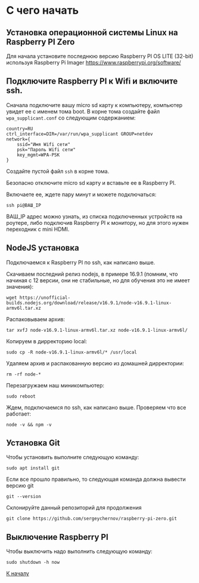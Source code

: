 # С чего начать

## Установка операционной системы Linux на Raspberry PI Zero

Для начала установите последнюю версию Raspberry PI OS LITE (32-bit) используя Raspberry Pi Imager https://www.raspberrypi.org/software/

## Подключите Raspberry PI к Wifi и включите ssh.

Сначала подключите вашу micro sd карту к компьютеру, компьютер увидет ее с именем тома boot. В корне тома создайте файл `wpa_supplicant.conf` со следующим содержанием:
```
country=RU
ctrl_interface=DIR=/var/run/wpa_supplicant GROUP=netdev
network={
    ssid="Имя Wifi сети"
    psk="Пароль Wifi сети"
    key_mgmt=WPA-PSK
}
```

Создайте пустой файл `ssh` в корне тома.

Безопасно отключите micro sd карту и вставьте ее в Raspberry PI.

Включаете ее, ждете пару минут и можете подключаться:

`ssh pi@ВАШ_IP`

ВАШ_IP адрес можно узнать, из списка подключенных устройств на роутере, либо подключив Raspberry PI к монитору, но для этого нужен переходник с mini HDMI.

## NodeJS установка

Подключаемся к Raspberry PI по ssh, как написано выше.

Скачиваем последний релиз nodejs, в примере 16.9.1 (помним, что начиная с 12 версии, они не стабильные, но для обучения это не имеет значения):

`wget https://unofficial-builds.nodejs.org/download/release/v16.9.1/node-v16.9.1-linux-armv6l.tar.xz`

Распаковываем архив:

`tar xvfJ node-v16.9.1-linux-armv6l.tar.xz node-v16.9.1-linux-armv6l/`

Копируем в дирректорию local:

`sudo cp -R node-v16.9.1-linux-armv6l/* /usr/local`

Удаляем архив и распакованную версию из домашней дирректории:

`rm -rf node-*`

Перезагружаем наш миникомпьютер:

`sudo reboot`

Ждем, подключаемся по ssh, как написано выше. Проверяем что все работает:

`node -v && npm -v`

## Установка Git

Чтобы установить выполните следующую команду:

`sudo apt install git`

Если все прошло правильно, то следующая команда должна вывести версию git

`git --version`

Склонируйте данный репозиторий для продолжения

`git clone https://github.com/sergeychernov/raspberry-pi-zero.git`

## Выключение Raspberry PI

Чтобы выключить надо выполнить следующую команду:

`sudo shutdown -h now`

[К началу](../README.md)